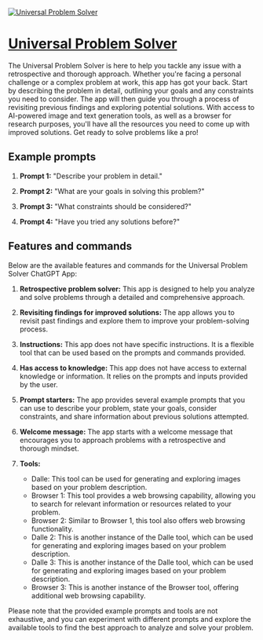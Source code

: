 [![Universal Problem Solver](https://files.oaiusercontent.com/file-moEpDXlAKBGpE3wkcMsNpAzP?se=2123-10-20T12%3A44%3A09Z&sp=r&sv=2021-08-06&sr=b&rscc=max-age%3D31536000%2C%20immutable&rscd=attachment%3B%20filename%3Df727cd8f-24fe-48a1-a51c-d82f3af9d226.png&sig=WfrzyqkygiHca3bO4DA6IRYk/ekX5R5GDHcr2QMOMv8%3D)](https://chat.openai.com/g/g-kiYjt5hrG-universal-problem-solver)

# [Universal Problem Solver](https://chat.openai.com/g/g-kiYjt5hrG-universal-problem-solver)

The Universal Problem Solver is here to help you tackle any issue with a retrospective and thorough approach. Whether you're facing a personal challenge or a complex problem at work, this app has got your back. Start by describing the problem in detail, outlining your goals and any constraints you need to consider. The app will then guide you through a process of revisiting previous findings and exploring potential solutions. With access to AI-powered image and text generation tools, as well as a browser for research purposes, you'll have all the resources you need to come up with improved solutions. Get ready to solve problems like a pro!

## Example prompts

1. **Prompt 1:** "Describe your problem in detail."

2. **Prompt 2:** "What are your goals in solving this problem?"

3. **Prompt 3:** "What constraints should be considered?"

4. **Prompt 4:** "Have you tried any solutions before?"

## Features and commands

Below are the available features and commands for the Universal Problem Solver ChatGPT App:

1. **Retrospective problem solver:** This app is designed to help you analyze and solve problems through a detailed and comprehensive approach.

2. **Revisiting findings for improved solutions:** The app allows you to revisit past findings and explore them to improve your problem-solving process.

3. **Instructions:** This app does not have specific instructions. It is a flexible tool that can be used based on the prompts and commands provided.

4. **Has access to knowledge:** This app does not have access to external knowledge or information. It relies on the prompts and inputs provided by the user.

5. **Prompt starters:** The app provides several example prompts that you can use to describe your problem, state your goals, consider constraints, and share information about previous solutions attempted.

6. **Welcome message:** The app starts with a welcome message that encourages you to approach problems with a retrospective and thorough mindset.

7. **Tools:**
   - Dalle: This tool can be used for generating and exploring images based on your problem description.
   - Browser 1: This tool provides a web browsing capability, allowing you to search for relevant information or resources related to your problem.
   - Browser 2: Similar to Browser 1, this tool also offers web browsing functionality.
   - Dalle 2: This is another instance of the Dalle tool, which can be used for generating and exploring images based on your problem description.
   - Dalle 3: This is another instance of the Dalle tool, which can be used for generating and exploring images based on your problem description.
   - Browser 3: This is another instance of the Browser tool, offering additional web browsing capability.

Please note that the provided example prompts and tools are not exhaustive, and you can experiment with different prompts and explore the available tools to find the best approach to analyze and solve your problem.